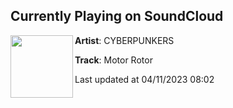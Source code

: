## Currently Playing on SoundCloud

[<img align="left" width="100" src="https://i1.sndcdn.com/artworks-lRFT4RPrKITCR2mt-v8JGNA-t500x500.jpg">](https://soundcloud.com/cyberpunkers/motor-rotor)

**Artist**: CYBERPUNKERS 

**Track**: Motor Rotor

Last updated at 04/11/2023 08:02
